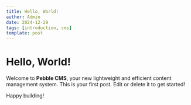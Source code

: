 ```yaml
---
title: Hello, World!
author: Admin
date: 2024-12-29
tags: [introduction, cms]
template: post
---
```


# Hello, World!

Welcome to **Pebble CMS**, your new lightweight and efficient content management system. This is your first post. Edit or delete it to get started!

Happy building!
